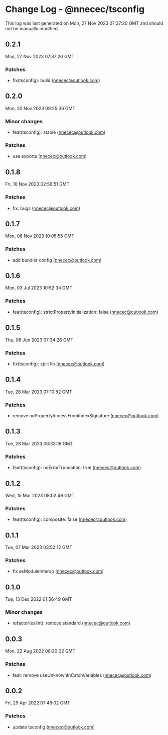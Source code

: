 # Change Log - @nnecec/tsconfig

This log was last generated on Mon, 27 Nov 2023 07:37:20 GMT and should not be manually modified.

<!-- Start content -->

## 0.2.1

Mon, 27 Nov 2023 07:37:20 GMT

### Patches

- fix(tsconfig): build (nnecec@outlook.com)

## 0.2.0

Mon, 20 Nov 2023 09:25:36 GMT

### Minor changes

- feat(tsconfig): stable (nnecec@outlook.com)

### Patches

- use exports (nnecec@outlook.com)

## 0.1.8

Fri, 10 Nov 2023 02:56:51 GMT

### Patches

- fix: bugs (nnecec@outlook.com)

## 0.1.7

Mon, 06 Nov 2023 10:05:55 GMT

### Patches

- add bundler config (nnecec@outlook.com)

## 0.1.6

Mon, 03 Jul 2023 10:52:34 GMT

### Patches

- feat(tsconfig): strictPropertyInitialization: false (nnecec@outlook.com)

## 0.1.5

Thu, 08 Jun 2023 07:34:26 GMT

### Patches

- fix(tsconfig): split lib (nnecec@outlook.com)

## 0.1.4

Tue, 28 Mar 2023 07:10:52 GMT

### Patches

- remove noPropertyAccessFromIndexSignature (nnecec@outlook.com)

## 0.1.3

Tue, 28 Mar 2023 06:33:19 GMT

### Patches

- feat(tsconfig): noErrorTruncation: true (nnecec@outlook.com)

## 0.1.2

Wed, 15 Mar 2023 08:02:49 GMT

### Patches

- feat(tsconfig): composite: false (nnecec@outlook.com)

## 0.1.1

Tue, 07 Mar 2023 03:52:12 GMT

### Patches

- fix esModuleInterop (nnecec@outlook.com)

## 0.1.0

Tue, 13 Dec 2022 01:56:49 GMT

### Minor changes

- refactor(eslint): remove standard (nnecec@outlook.com)

## 0.0.3

Mon, 22 Aug 2022 08:20:02 GMT

### Patches

- feat: remove useUnknownInCatchVariables (nnecec@outlook.com)

## 0.0.2

Fri, 29 Apr 2022 07:48:02 GMT

### Patches

- update tsconfig (nnecec@outlook.com)
